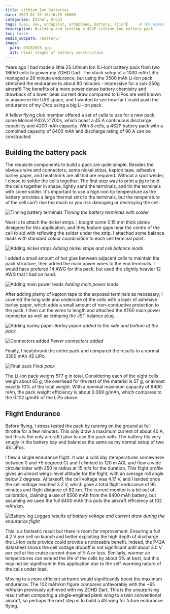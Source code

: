 ```yaml
---
title: Lithium Ion Batteries
date: 2025-01-19 16:16:19 +0000
categories: [Other, Orca]
tags: [uas, uav, ardupilot, arduplane, battery, liion]     # TAG names should always be lowercase
description: Building and testing a 4S2P Lithium Ion battery pack
toc: false
media_subpath: /battery/
image:
  path: DSC02655.jpg
  alt: Final stages of battery construction
---
```


Years ago I had made a little 2S Lithium Ion (Li-Ion) battery pack from two 18650 cells to power my ZOHD Dart. The stock setup of a 1000 mAh LiPo managed a 20 minute endurance, but using the 3500 mAh Li-Ion pack stretched the endurance to about 80 minutes - impressive for a sub-250g aircraft! The benefits of a more power dense battery chemistry and drawback of a lower peak current draw compared to LiPos are well known to anyone in the UAS space, and I wanted to see how far I could push the endurance of my *Orca* using a big Li-Ion pack.

A fellow flying club member offered a set of cells to use for a new pack, some Molicel P42A 21700s, which boast a 45 A continuous discharge capability and 4200 mAh capacity. With 8 cells, a 4S2P battery pack with a combined capacity of 8400 mAh and discharge rating of 90 A can be constructed.

## Building the battery pack

The requisite components to build a pack are quite simple. Besides the obvious wire and connectors, some nickel strips, kapton tape, adhesive barley paper, and heatshrink are all that are required. Without a spot welder, I chose to solder the cells together. The first step was to print a jig to hold the cells together in shape, lightly sand the terminals, and tin the terminals with some solder. It's important to use a high iron tip temperature as the battery provides a large thermal sink to the terminals, but the temperature of the cell can't rise too much or you risk damaging or destroying the cell.

![Tinning battery terminals](DSC02651.jpg)
_Tinning the battery terminals with solder_

Next is to attach the nickel strips. I bought some 0.15 mm thick plates designed for this application, and they feature gaps near the centre of the cell to aid with reflowing the solder under the strip. I attached some balance leads with standard colour coordination to each cell terminal point.

![Adding nickel strips](DSC02652.jpg)
_Adding nickel strips and cell balance leads_

I added a small amount of hot glue between adjacent cells to maintain the pack structure, then added the main power wires to the end terminals. I would have prefered 14 AWG for this pack, but used the slightly heavier 12 AWG that I had on hand.

![Adding main power leads](DSC02653.jpg)
_Adding main power leads_

After adding plenty of kapton tape to the exposed terminals as necessary, I covered the long side and underside of the cells with a layer of adhesive barley paper, which adds a small amount of non-conductive protection to the pack. I then cut the wires to length and attached the XT60 main power connector as well as crimping the JST balance plug.

![Adding barley paper](DSC02654.jpg)
_Barley paper added to the side and bottom of the pack_

![Connectors added](DSC02655.jpg)
_Power connectors added_

Finally, I heatshrunk the entire pack and compared the results to a normal 3300 mAh 4S LiPo.

![Final pack](DSC02656.jpg)
_Final pack_

The Li-Ion pack weighs 577 g in total. Considering each of the eight cells weigh about 65 g, the overhead for the rest of the material is 57 g, or almost exactly 10% of the total weight. With a nominal maximum capacity of 8400 mAh, the pack weight efficiency is about 0.069 g/mAh, which compares to the 0.102 g/mAh of the LiPo above.

## Flight Endurance

Before flying, I stress tested the pack by running on the ground at full throttle for a few minutes. This only draw a maximum current of about 40 A, but this is the only aircraft I plan to use the pack with. The battery fits very snugly in the battery bay and balances the same as my normal setup of two 4S LiPos.

I flew a single endurance flight. It was a cold day (temperatures somewhere between 0 and +5 degreed C) and I climbed to 120 m AGL and flew a wide circular loiter with 250 m radius at 15 m/s for the duration. This flight profile gives an almost wings-level attitude for the flight, with an average roll angle below 2 degrees. At takeoff, the cell voltage was 4.17 V, and I landed once the cell voltage reached 3.2 V, which gave a total flight endurance of 95 minutes and flight distance of 82 km. The current monitor is a bit out of calibration, claiming a use of 8500 mAh from the 8400 mAh battery, but assuming we used the full 8400 mAh this puts the aircraft efficiency at 102 mAh/km.

![Battery log](battery_log.png)
_Logged results of battery voltage and current draw during the endurance flight_

This is a fantastic result but there is room for improvement. Ensuring a full 4.2 V per cell on launch and better exploiting the high depth of discharge the Li-Ion cells provide could provide a noticeable benefit. Indeed, the P42A datasheet shows the cell voltage dropoff is not significant until about 3.0 V per cell at the cruise current draw of 5 A or less. Similarly, warmer air temperatures can extend the life of the cells by about 5% at best, but this may not be significant in this application due to the self-warming nature of the cells under load.

Moving to a more efficient airframe would significantly boost the maximum endurance. The 102 mAh/km figure compares unfavorably with the ~65 mAh/km previously achieved with my ZOHD Dart. This is the unsurprising result when comparing a single-engined plank wing to a twin conventional aircraft, so perhaps the next step is to build a 4S wing for future endurance flying.